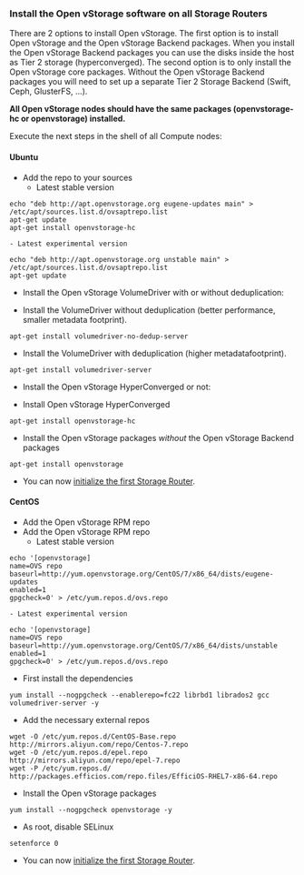### <a name="installovs"></a>Install the Open vStorage software on all Storage Routers

There are 2 options to install Open vStorage. The first option is to
install Open vStorage and the Open vStorage Backend packages. When you
install the Open vStorage Backend packages you can use the disks inside
the host as Tier 2 storage (hyperconverged). The second
option is to only install the Open vStorage core packages. Without the
Open vStorage Backend packages you will need to set up a separate Tier 2
Storage Backend (Swift, Ceph, GlusterFS, ...).


**All Open vStorage nodes should have the same packages (openvstorage-hc or openvstorage) installed.**

Execute the next steps in the shell of all Compute nodes:

#### Ubuntu
-   Add the repo to your sources
    - Latest stable version
```
echo "deb http://apt.openvstorage.org eugene-updates main" > /etc/apt/sources.list.d/ovsaptrepo.list
apt-get update
apt-get install openvstorage-hc
```
    - Latest experimental version
```
echo "deb http://apt.openvstorage.org unstable main" > /etc/apt/sources.list.d/ovsaptrepo.list
apt-get update
```

-  Install the Open vStorage VolumeDriver with or without deduplication:
  *   Install the VolumeDriver without deduplication (better performance, smaller metadata footprint).
```
apt-get install volumedriver-no-dedup-server
```
  *   Install the VolumeDriver with deduplication (higher metadatafootprint).
```
apt-get install volumedriver-server
```

-  Install the Open vStorage HyperConverged or not:
  *   Install Open vStorage HyperConverged
```
apt-get install openvstorage-hc
```
  *   Install the Open vStorage packages *without* the Open vStorage Backend packages
```
apt-get install openvstorage
```

-   You can now [initialize the first Storage Router](#initialize).


#### CentOS
-   Add the Open vStorage RPM repo
-   Add the Open vStorage RPM repo
    - Latest stable version
```
echo '[openvstorage]
name=OVS repo
baseurl=http://yum.openvstorage.org/CentOS/7/x86_64/dists/eugene-updates
enabled=1
gpgcheck=0' > /etc/yum.repos.d/ovs.repo
```
    - Latest experimental version
```
echo '[openvstorage]
name=OVS repo
baseurl=http://yum.openvstorage.org/CentOS/7/x86_64/dists/unstable
enabled=1
gpgcheck=0' > /etc/yum.repos.d/ovs.repo
```
-   First install the dependencies
```
yum install --nogpgcheck --enablerepo=fc22 librbd1 librados2 gcc volumedriver-server -y
```
-   Add the necessary external repos
```
wget -O /etc/yum.repos.d/CentOS-Base.repo http://mirrors.aliyun.com/repo/Centos-7.repo
wget -O /etc/yum.repos.d/epel.repo http://mirrors.aliyun.com/repo/epel-7.repo
wget -P /etc/yum.repos.d/ http://packages.efficios.com/repo.files/EfficiOS-RHEL7-x86-64.repo
```
-   Install the Open vStorage packages
```
yum install --nogpgcheck openvstorage -y
```
- As root, disable SELinux
```
setenforce 0
```
-   You can now [initialize the first Storage Router](#initialize).

